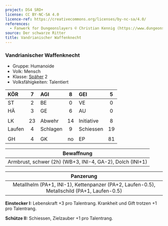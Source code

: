 ```yaml
---
project: DS4 SRD+
license: CC BY-NC-SA 4.0
licence-ref: https://creativecommons.org/licenses/by-nc-sa/4.0/
references: 
  - Fanwerk for Dungeonslayers © Christian Kennig (https://www.dungeonslayers.net/)
source: Der schwarze Ritter
title: Vandrianischer Waffenknecht
---
```


### Vandrianischer Waffenknecht

- Gruppe: Humanoide
- Volk: Mensch
- Klasse: [Späher](../../grw/charaktere-klasse-spaeher.md) 2
- Volksfähigkeiten: Talentiert

| KÖR    |  7  | AGI      |  8  | GEI        |  5  |
| :----- | :-: | :------- | :-: | :--------- | :-: |
| ST     |  2  | BE       |  0  | VE         |  0  |
| HÄ     |  3  | GE       |  6  | AU         |  0  |
|        |     |          |     |            |     |
| LK     | 23  | Abwehr   | 14  | Initiative |  8  |
| Laufen |  4  | Schlagen |  9  | Schiessen  | 19  |
|        |     |          |     |            |     |
| GH     |  4  | GK       | no  | EP         | 81  |

|                        Bewaffnung                        |
| :------------------------------------------------------: |
| Armbrust, schwer (2h) (WB+3, INI-4, GA-2), Dolch (INI+1) |

|                                         Panzerung                                          |
| :----------------------------------------------------------------------------------------: |
| Metallhelm (PA+1, INI-1), Kettenpanzer (PA+2, Laufen-0.5), Metallschild (PA+1, Laufen-0.5) |

**Einstecker I:** Lebenskraft +3 pro Talentrang. Krankheit und Gift trotzen +1 pro Talentrang.

**Schütze II:** Schiessen, Zielzauber +1 pro Talentrang.

